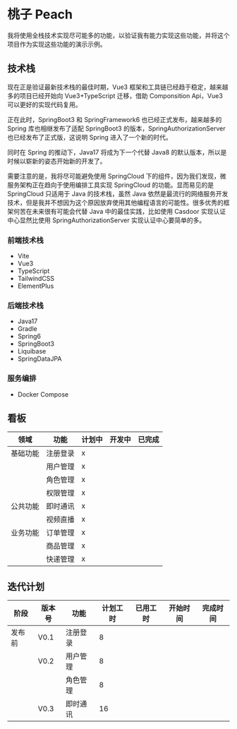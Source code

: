 # 桃子 Peach

我将使用全栈技术实现尽可能多的功能，以验证我有能力实现这些功能，并将这个项目作为实现这些功能的演示示例。

## 技术栈

现在正是验证最新技术栈的最佳时期，Vue3 框架和工具链已经趋于稳定，越来越多的项目已经开始向 Vue3+TypeScript 迁移，借助 Componsition Api，Vue3 可以更好的实现代码复用。

正在此时，SpringBoot3 和 SpringFramework6 也已经正式发布，越来越多的 Spring 库也相继发布了适配 SpringBoot3 的版本，SpringAuthorizationServer 也已经发布了正式版，这说明 Spring 进入了一个新的时代。

同时在 Spring 的推动下，Java17 将成为下一个代替 Java8 的默认版本，所以是时候以崭新的姿态开始新的开发了。

需要注意的是，我将尽可能避免使用 SpringCloud 下的组件，因为我们发现，微服务架构正在趋向于使用编排工具实现 SpringCloud 的功能。显而易见的是 SpringCloud 只适用于 Java 的技术栈，虽然 Java 依然是最流行的网络服务开发技术，但是我并不想因为这个原因放弃使用其他编程语言的可能性。很多优秀的框架何苦在未来很有可能会代替 Java 中的最佳实践，比如使用 Casdoor 实现认证中心显然比使用 SpringAuthorizationServer 实现认证中心要简单的多。

### 前端技术栈

- Vite
- Vue3
- TypeScript
- TailwindCSS
- ElementPlus

### 后端技术栈

- Java17
- Gradle
- Spring6
- SpringBoot3
- Liquibase
- SpringDataJPA

### 服务编排

- Docker Compose

## 看板

| 领域     | 功能     | 计划中 | 开发中 | 已完成 |
| -------- | -------- | ------ | ------ | ------ |
| 基础功能 | 注册登录 | x      |        |        |
|          | 用户管理 | x      |        |        |
|          | 角色管理 | x      |        |        |
|          | 权限管理 | x      |        |        |
| 公共功能 | 即时通讯 | x      |        |        |
|          | 视频直播 | x      |        |        |
| 业务功能 | 订单管理 | x      |        |        |
|          | 商品管理 | x      |        |        |
|          | 快递管理 | x      |        |        |

## 迭代计划

| 阶段   | 版本号 | 功能     | 计划工时 | 已用工时 | 开始时间 | 完成时间 |
| ------ | ------ | -------- | -------- | -------- | -------- | -------- |
| 发布前 | V0.1   | 注册登录 | 8        |          |          |          |
|        | V0.2   | 用户管理 | 8        |          |          |          |
|        |        | 角色管理 | 8        |          |          |          |
|        | V0.3   | 即时通讯 | 16       |          |          |          |

